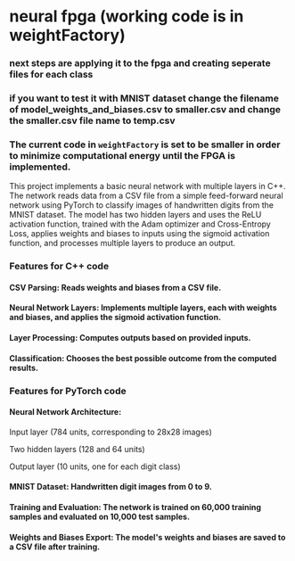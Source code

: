 # neural fpga (working code is in weightFactory)
### next steps are applying it to the fpga and creating seperate files for each class 
### if you want to test it with MNIST dataset change the filename of model_weights_and_biases.csv to smaller.csv and change the smaller.csv file name to temp.csv
### The current code in `weightFactory` is set to be smaller in order to minimize computational energy until the FPGA is implemented.

This project implements a basic neural network with multiple layers in C++. The network reads data from a CSV file from a simple feed-forward neural network using PyTorch to classify images of handwritten digits from the MNIST dataset. The model has two hidden layers and uses the ReLU activation function, trained with the Adam optimizer and Cross-Entropy Loss, applies weights and biases to inputs using the sigmoid activation function, and processes multiple layers to produce an output.

### Features for C++ code
#### CSV Parsing: Reads weights and biases from a CSV file.
#### Neural Network Layers: Implements multiple layers, each with weights and biases, and applies the sigmoid activation function.
#### Layer Processing: Computes outputs based on provided inputs.
#### Classification: Chooses the best possible outcome from the computed results.

### Features for PyTorch code
#### Neural Network Architecture:
Input layer (784 units, corresponding to 28x28 images)


Two hidden layers (128 and 64 units)


Output layer (10 units, one for each digit class)



#### MNIST Dataset: Handwritten digit images from 0 to 9.
#### Training and Evaluation: The network is trained on 60,000 training samples and evaluated on 10,000 test samples.
#### Weights and Biases Export: The model's weights and biases are saved to a CSV file after training.

